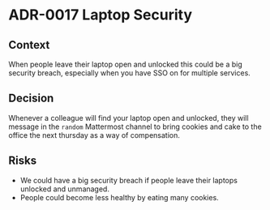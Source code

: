 # ADR-0017 Laptop Security

## Context

When people leave their laptop open and unlocked this could be a big security breach, especially when you have SSO on
for multiple services. 

## Decision

Whenever a colleague will find your laptop open and unlocked, they will message in the `random` Mattermost channel to
bring cookies and cake to the office the next thursday as a way of compensation.

## Risks

- We could have a big security breach if people leave their laptops unlocked and unmanaged.
- People could become less healthy by eating many cookies.
